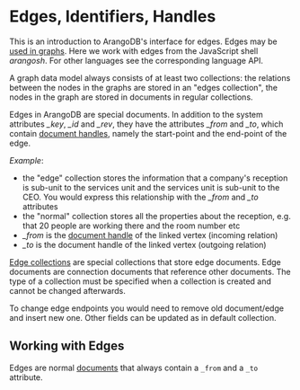 Edges, Identifiers, Handles
===========================

This is an introduction to ArangoDB's interface for edges.
Edges may be [used in graphs](../README.md).
Here we work with edges from the JavaScript shell *arangosh*.
For other languages see the corresponding language API.

A graph data model always consists of at least two collections: the relations between the
nodes in the graphs are stored in an "edges collection", the nodes in the graph
are stored in documents in regular collections.

Edges in ArangoDB are special documents. In addition to the system
attributes *_key*, *_id* and *_rev*, they have the attributes *_from* and *_to*, 
which contain [document handles](../../Appendix/Glossary.md#document-handle), namely the start-point and the end-point of the edge.

*Example*:

- the "edge" collection stores the information that a company's reception is sub-unit to the services unit and the services unit is sub-unit to the
  CEO. You would express this relationship with the *_from* and *_to* attributes
- the "normal" collection stores all the properties about the reception, e.g. that 20 people are working there and the room number etc
- *_from* is the [document handle](../../Appendix/Glossary.md#document-handle) of the linked vertex (incoming relation)
- *_to* is the document handle of the linked vertex (outgoing relation)

[Edge collections](../../Appendix/Glossary.md#edge-collection) are special collections that store edge documents. Edge documents 
are connection documents that reference other documents. The type of a collection 
must be specified when a collection is created and cannot be changed afterwards.

To change edge endpoints you would need to remove old document/edge and insert new one.
Other fields can be updated as in default collection.

Working with Edges
------------------

Edges are normal [documents](../../DataModeling/Documents/DocumentMethods.md#edges)
that always contain a `_from` and a `_to` attribute.
